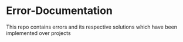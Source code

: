 # Error-Documentation
This repo contains errors and its respective solutions which have been implemented over projects
